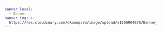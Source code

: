```yaml
---
banner_local:
  - Banner
banner_img: >-
  https://res.cloudinary.com/dkaanqsro/image/upload/v1565964675/Banner_2_eqquvd.jpg
---
```


